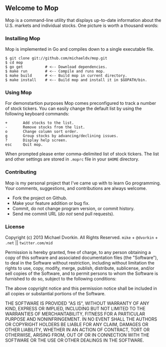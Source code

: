 ## Welcome to Mop ##
Mop is a command-line utility that displays up-to-date information about
the U.S. markets and individual stocks. One picture is worth a thousand
words:


### Installing Mop ###
Mop is implemented in Go and compiles down to a single executable file.

    $ git clone git://github.com/michaeldv/mop.git
    $ cd mop
    $ go get          # <-- Download dependencies.
    $ make run        # <-- Compile and runs mop.
    $ make build      # <-- Build mop in current directory.
    $ make install    # <-- Build mop and install it in $GOPATH/bin.


### Using Mop ###
For demonstartion purposes Mop comes preconfigured to track a number of
stock tickers. You can easily change the default list by using the
following keyboard commands:

    +       Add stocks to the list.
    -       Remove stocks from the list.
    o       Change column sort order.
    g       Group stocks by advancing/declining issues.
    ?       Display help screen.
    esc     Quit mop.

When prompted please enter comma-delimited list of stock tickers. The list
and other settings are stored in ``.moprc`` file in your ``$HOME`` directory.


### Contributing ###
Mop is my personal project that I've came up with to learn Go programming.
Your comments, suggestions, and contributions are always welcome.

* Fork the project on Github.
* Make your feature addition or bug fix.
* Commit, do not change program version, or commit history.
* Send me commit URL (*do not* send pull requests).


### License ###
Copyright (c) 2013 Michael Dvorkin. All Rights Reserved.
`mike` + `@dvorkin` + `.net` || `twitter.com/mid`

Permission is hereby granted, free of charge, to any person obtaining
a copy of this software and associated documentation files (the
"Software"), to deal in the Software without restriction, including
without limitation the rights to use, copy, modify, merge, publish,
distribute, sublicense, and/or sell copies of the Software, and to
permit persons to whom the Software is furnished to do so, subject to
the following conditions:

The above copyright notice and this permission notice shall be
included in all copies or substantial portions of the Software.

THE SOFTWARE IS PROVIDED "AS IS", WITHOUT WARRANTY OF ANY KIND,
EXPRESS OR IMPLIED, INCLUDING BUT NOT LIMITED TO THE WARRANTIES OF
MERCHANTABILITY, FITNESS FOR A PARTICULAR PURPOSE AND
NONINFRINGEMENT. IN NO EVENT SHALL THE AUTHORS OR COPYRIGHT HOLDERS BE
LIABLE FOR ANY CLAIM, DAMAGES OR OTHER LIABILITY, WHETHER IN AN ACTION
OF CONTRACT, TORT OR OTHERWISE, ARISING FROM, OUT OF OR IN CONNECTION
WITH THE SOFTWARE OR THE USE OR OTHER DEALINGS IN THE SOFTWARE.
